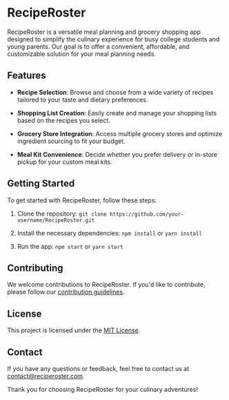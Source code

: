# RecipeRoster

RecipeRoster is a versatile meal planning and grocery shopping app designed to simplify the culinary experience for busy college students and young parents. Our goal is to offer a convenient, affordable, and customizable solution for your meal planning needs.

## Features

- **Recipe Selection**: Browse and choose from a wide variety of recipes tailored to your taste and dietary preferences.

- **Shopping List Creation**: Easily create and manage your shopping lists based on the recipes you select.

- **Grocery Store Integration**: Access multiple grocery stores and optimize ingredient sourcing to fit your budget.

- **Meal Kit Convenience**: Decide whether you prefer delivery or in-store pickup for your custom meal kits.

## Getting Started

To get started with RecipeRoster, follow these steps:

1. Clone the repository: `git clone https://github.com/your-username/RecipeRoster.git`

2. Install the necessary dependencies: `npm install` or `yarn install`

3. Run the app: `npm start` or `yarn start`

## Contributing

We welcome contributions to RecipeRoster. If you'd like to contribute, please follow our [contribution guidelines](CONTRIBUTING.md).

## License

This project is licensed under the [MIT License](LICENSE).

## Contact

If you have any questions or feedback, feel free to contact us at contact@reciperoster.com.

Thank you for choosing RecipeRoster for your culinary adventures!

